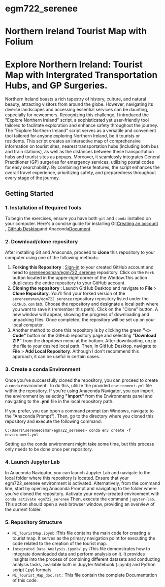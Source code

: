 # egm722_serenee
# Northern Ireland Tourist Map with Folium
# Explore Northern Ireland: Tourist Map with Intergrated Transportation Hubs, and GP Surgeries.
Northern Ireland boasts a rich tapestry of history, culture, and natural beauty, attracting visitors from around the globe. However, navigating its diverse landscapes and accessing essential services can be daunting, especially for newcomers. Recognizing this challenge, I introduced the "Explore Northern Ireland" script, a sophisticated yet user-friendly tool tailored to facilitate exploration and enhance safety throughout the journey.
The "Explore Northern Ireland" script serves as a versatile and convenient tool tailored for anyone exploring Northern Ireland, be it tourists or residents. This script creates an interactive map of comprehensive information on tourist sites, nearest transportation hubs (including both bus and train stations), as well as the distances between these transportation hubs and tourist sites as popups. Moreover, it seamlessly integrates General Practitioner (GP) surgeries for emergency services, utilizing postal codes for easy searchability. By combining these features, the script enhances the overall travel experience, prioritizing safety, and preparedness throughout every stage of the journey.


## Getting Started

### 1. Installation of Required Tools
To begin the exercises, ensure you have both `git` and `conda` installed on your computer. Here's a concise guide for installing Git[Creating an account](https://docs.github.com/en/get-started/start-your-journey/creating-an-account-on-github) , [GitHub Desktop](https://docs.github.com/en/desktop/installing-and-authenticating-to-github-desktop/setting-up-github-desktop)and Anaconda[Document](https://docs.anaconda.com/free/anaconda/install/windows/).

### 2. Download/clone repository

After installing Git and Anaconda, proceed to __clone__ this repository to your computer using one of the following methods:
1. __Forking this Repository__ : [Sign-in](https://github.com/login) to your created GitHub account and head to [sereneeosman/egm722_serenee](https://github.com/sereneeosman/egm722_serenee) repository. Click on the `Fork` button located in the upper-right corner of the Window.This action duplicates the entire repository to your GitHub account.
2. __Cloning the repository__ : Launch GitHub Desktop and navigate to __File__ > __Clone Repository__. You'll find your forked version of the `sereneeosman/egm722_serenee` repository repository listed under the `GitHub.com` tab. Choose the repository and designate a local path where you want to save it (remember this path). Click on the "Clone" button. A new window will appear, showing the progress of downloading and unpacking files. Once completed, the repository will be set up on your local computer.
3. Another method to clone this repository is by clicking the green __"<> Code"__ button on the GitHub repository page and selecting __"Download ZIP"__ from the dropdown menu at the bottom. After downloading, unzip the file to your desired local path. Then, in GitHub Desktop, navigate to __File__ > __Add Local Repository__. Although I don't recommend this approach, it can be useful in certain cases.

### 3. Create a conda Environment
Once you've successfully cloned the repository, you can proceed to create a `conda` environment. To do this, utilize the provided `environment.yml` file within the repository. If you're using Anaconda Navigator, you can import the environment by selecting __"Import"__ from the Environments panel and navigating to the __.yml__ file in the local repository path.

If you prefer, you can open a command prompt (on Windows, navigate to the "Anaconda Prompt"). Then, go to the directory where you cloned this repository and execute the following command:
```
C:\Users\sereneeosman\egm722_serenee> conda env create -f environment.yml
```
Setting up the conda environment might take some time, but this process only needs to be done once per repository.

### 4. Launch Jupyter Lab
In Anaconda Navigator, you can launch Jupyter Lab and navigate to the local folder where this repository is located. Ensure that your egm722_serenee environment is activated.
Alternatively, from the command line, start by opening Anaconda Prompt and navigating to the folder where you've cloned the repository. Activate your newly-created environment with 
``` conda activate egm722_serenee```
 Then, execute the command 
 ```jupyter-lab```. 
 This action should open a web browser window, providing an overview of the current folder.

### 5. Repository Structure


* ``NI_TouristMap.ipynb`` :This file contains the main code for creating a tourist map. It serves as the primary navigation point for executing the code related to the creation of the tourist map.
* ``Integrated_Data_Analysis.ipynb/.py`` :This file demonstrates how to integrate downloaded data and perform analysis on it. It provides insights into the process of combining different datasets and conducting analysis tasks, available both in Jupyter Notebook (.ipynb) and Python script (.py) formats.
* ``NI_Tourist_Map_doc.rst`` :  This file contain the complete Documentation of this code.

















